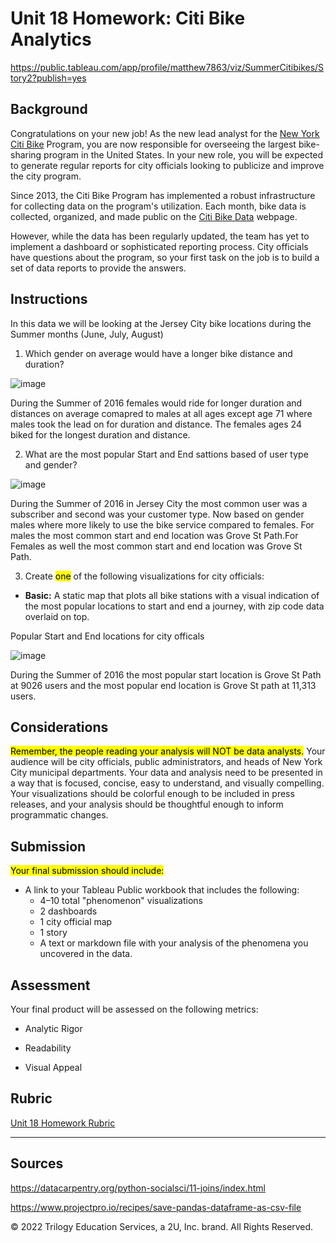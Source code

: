 # Unit 18 Homework: Citi Bike Analytics

https://public.tableau.com/app/profile/matthew7863/viz/SummerCitibikes/Story2?publish=yes

## Background

Congratulations on your new job! As the new lead analyst for the [New York Citi Bike](https://en.wikipedia.org/wiki/Citi_Bike) Program, you are now responsible for overseeing the largest bike-sharing program in the United States. In your new role, you will be expected to generate regular reports for city officials looking to publicize and improve the city program.

Since 2013, the Citi Bike Program has implemented a robust infrastructure for collecting data on the program's utilization. Each month, bike data is collected, organized, and made public on the [Citi Bike Data](https://www.citibikenyc.com/system-data) webpage.

However, while the data has been regularly updated, the team has yet to implement a dashboard or sophisticated reporting process. City officials have questions about the program, so your first task on the job is to build a set of data reports to provide the answers.



## Instructions
In this data we will be looking at the Jersey City bike locations during the Summer months (June, July, August)
1. Which gender on average would have a longer bike distance and duration?

![image](https://i.gyazo.com/349491891cce085f338718beb5130f3a.png)

During the Summer of 2016 females would ride for longer duration and distances on average comapred to males at all ages except age 71 where males took the lead on for duration and distance. The females ages 24 biked for the longest duration and distance.

2. What are the most popular Start and End sattions based of user type and gender? 

![image](https://i.gyazo.com/80fd39e05001946365438f3c31573893.png)

During the Summer of 2016 in Jersey City the most common user was a subscriber and second was your customer type. Now based on gender males where more likely to use the bike service compared to females. For males the most common start and end location was Grove St Path.For Females as well the most common start and end location was Grove St Path.


3. Create <mark>one</mark> of the following visualizations for city officials:

* **Basic:** A static map that plots all bike stations with a visual indication of the most popular locations to start and end a journey, with zip code data overlaid on top.

Popular Start and End locations for city officals

![image](https://i.gyazo.com/570520feb9fa8eaa7304f85553ed11d4.png)

During the Summer of 2016 the most popular start location is Grove St Path at 9026 users and the most popular end location is Grove St path at 11,313 users.

## Considerations

<mark>Remember, the people reading your analysis will NOT be data analysts.</mark> Your audience will be city officials, public administrators, and heads of New York City municipal departments. Your data and analysis need to be presented in a way that is focused, concise, easy to understand, and visually compelling. Your visualizations should be colorful enough to be included in press releases, and your analysis should be thoughtful enough to inform programmatic changes. 

## Submission 

<mark>Your final submission should include:</mark>

* A link to your Tableau Public workbook that includes the following:
  * 4–10 total "phenomenon" visualizations 
  * 2 dashboards
  * 1 city official map
  * 1 story 
  * A text or markdown file with your analysis of the phenomena you uncovered in the data.


## Assessment

Your final product will be assessed on the following metrics:

* Analytic Rigor

* Readability

* Visual Appeal



## Rubric

[Unit 18 Homework Rubric](https://docs.google.com/document/d/11hlhJnKmEJgRYL3mUxRcdrz4AIxBU5PXW5fYrRYvgW8/edit?usp=sharing)

- - -

## Sources

https://datacarpentry.org/python-socialsci/11-joins/index.html

https://www.projectpro.io/recipes/save-pandas-dataframe-as-csv-file

© 2022 Trilogy Education Services, a 2U, Inc. brand. All Rights Reserved.
